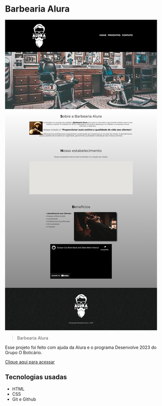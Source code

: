 # Barbearia Alura

![preview](./assets/img/site-barbearia.jpeg)

> Barbearia Alura

Esse projeto foi feito com ajuda da Alura e o programa Desenvolve 2023 do Grupo O Boticário.

[Clique aqui para acessar](https://arngriim.github.io/Barbearia-Alura/)


## Tecnologias usadas

- HTML
- CSS
- Git e Github